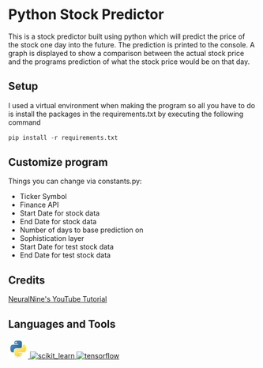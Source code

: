 # Python Stock Predictor

This is a stock predictor built using python which will predict the price of the stock one day into the future. The prediction is printed to the console. A graph is displayed to show a comparison between the actual stock price and the programs prediction of what the stock price would be on that day.

## Setup

I used a virtual environment when making the program so all you have to do is install the packages in the requirements.txt by executing the following command

```python
pip install -r requirements.txt
```

## Customize program

Things you can change via constants.py:
- Ticker Symbol
- Finance API
- Start Date for stock data
- End Date for stock data
- Number of days to base prediction on
- Sophistication layer
- Start Date for test stock data
- End Date for test stock data

## Credits

[NeuralNine's YouTube Tutorial](https://www.youtube.com/watch?v=PuZY9q-aKLw)

## Languages and Tools
<p align="left"> <a href="https://www.python.org" target="_blank"> <img src="https://raw.githubusercontent.com/devicons/devicon/master/icons/python/python-original.svg" alt="python" width="40" height="40"/> </a> <a href="https://scikit-learn.org/" target="_blank"> <img src="https://upload.wikimedia.org/wikipedia/commons/0/05/Scikit_learn_logo_small.svg" alt="scikit_learn" width="40" height="40"/> </a> <a href="https://www.tensorflow.org" target="_blank"> <img src="https://www.vectorlogo.zone/logos/tensorflow/tensorflow-icon.svg" alt="tensorflow" width="40" height="40"/> </a> </p>
